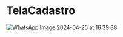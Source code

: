 # TelaCadastro
![WhatsApp Image 2024-04-25 at 16 39 38](https://github.com/NoemiBenedito/TelaCadastro/assets/124785711/8d048516-6054-4df8-9bae-cce8365c4cfe)
